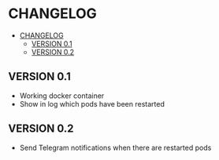 # CHANGELOG

- [CHANGELOG](#changelog)
  - [VERSION 0.1](#version-01)
  - [VERSION 0.2](#version-02)

## VERSION 0.1

- Working docker container
- Show in log which pods have been restarted

## VERSION 0.2

- Send Telegram notifications when there are restarted pods
